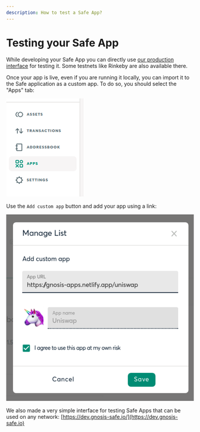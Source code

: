 ```yaml
---
description: How to test a Safe App?
---
```


# Testing your Safe App

While developing your Safe App you can directly use [our production interface](https://gnosis-safe.io/app) for testing it. Some testnets like Rinkeby are also available there.

Once your app is live, even if you are running it locally, you can import it to the Safe application as a custom app. To do so, you should select the "Apps" tab:

![Apps section button](https://raw.githubusercontent.com/gnosis/safe-apps-sdk/master/assets/safe-tab-apps.png)

Use the `Add custom app` button and add your app using a link:

![Add a custom Safe App form](https://raw.githubusercontent.com/gnosis/safe-apps-sdk/master/assets/third-pary-app-modal.png)

We also made a very simple interface for testing Safe Apps that can be used on any network: [https://dev.gnosis-safe.io/](https://dev.gnosis-safe.io)
